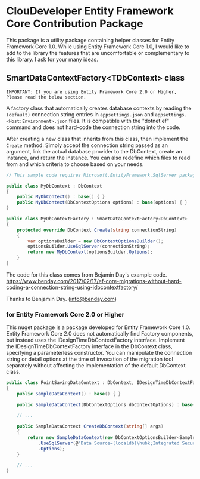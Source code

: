 # ClouDeveloper Entity Framework Core Contribution Package

This package is a utility package containing helper classes for Entity Framework Core 1.0. While using Entity Framework Core 1.0, I would like to add to the library the features that are uncomfortable or complementary to this library. I ask for your many ideas.

## SmartDataContextFactory&lt;TDbContext&gt; class

```
IMPORTANT: If you are using Entity Framework Core 2.0 or Higher, Please read the below section.
```

A factory class that automatically creates database contexts by reading the `(default)` connection string entries in `appsettings.json` and `appsettings.<Host:Environment>.json` files. It is compatible with the "dotnet ef" command and does not hard-code the connection string into the code.

After creating a new class that inherits from this class, then implement the `Create` method. Simply accept the connection string passed as an argument, link the actual database provider to the DbContext, create an instance, and return the instance. You can also redefine which files to read from and which criteria to choose based on your needs.

```C#
// This sample code requires Microsoft.EntityFramework.SqlServer package.

public class MyDbContext : DbContext
{
    public MyDbContext() : base() { }
    public MyDbContext(DbContextOptions options) : base(options) { }
}

public class MyDbContextFactory : SmartDataContextFactory<DbContext>
{
    protected override DbContext Create(string connectionString)
    {
        var optionsBuilder = new DbContextOptionsBuilder();
        optionsBuilder.UseSqlServer(connectionString);
        return new MyDbContext(optionsBuilder.Options);
    }
}
```

The code for this class comes from Bejamin Day's example code.
https://www.benday.com/2017/02/17/ef-core-migrations-without-hard-coding-a-connection-string-using-idbcontextfactory/

Thanks to Benjamin Day. (info@benday.com)

### for Entity Framework Core 2.0 or Higher
This nuget package is a package developed for Entity Framework Core 1.0. Entity Framework Core 2.0 does not automatically find Factory components, but instead uses the IDesignTimeDbContextFactory interface. Implement the IDesignTimeDbContextFactory interface in the DbContext class, specifying a parameterless constructor. You can manipulate the connection string or detail options at the time of invocation of the migration tool separately without affecting the implementation of the default DbContext class.

```C#
public class PointSavingDataContext : DbContext, IDesignTimeDbContextFactory<SampleDataContext>
{
    public SampleDataContext() : base() { }

    public SampleDataContext(DbContextOptions dbContextOptions) : base(dbContextOptions) { }

    // ...
    
    public SampleDataContext CreateDbContext(string[] args)
    {
        return new SampleDataContext(new DbContextOptionsBuilder<SampleDataContext>()
            .UseSqlServer(@"Data Source=(localdb)\hubk;Integrated Security=SSPI;Initial Catalog=Sample;")
            .Options);
    }

    // ...
}
```
